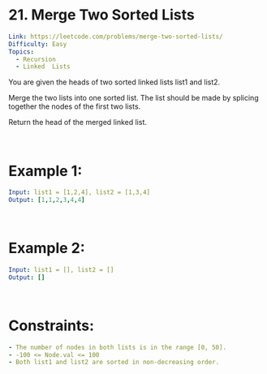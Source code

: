 # 21. Merge Two Sorted Lists

```yaml
Link: https://leetcode.com/problems/merge-two-sorted-lists/
Difficulty: Easy
Topics:
  - Recursion
  - Linked  Lists
```

You are given the heads of two sorted linked lists list1 and list2.

Merge the two lists into one sorted list. The list should be made by splicing together the nodes of the first two lists.

Return the head of the merged linked list.

<br>

# Example 1:

```yaml
Input: list1 = [1,2,4], list2 = [1,3,4]
Output: [1,1,2,3,4,4]

```

<br>

# Example 2:

```yaml
Input: list1 = [], list2 = []
Output: []
```

<br>


# Constraints:

```yaml
- The number of nodes in both lists is in the range [0, 50].
- -100 <= Node.val <= 100
- Both list1 and list2 are sorted in non-decreasing order.

```
